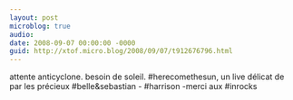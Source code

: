 ```yaml
---
layout: post
microblog: true
audio: 
date: 2008-09-07 00:00:00 -0000
guid: http://xtof.micro.blog/2008/09/07/t912676796.html
---
```

attente anticyclone. besoin de soleil. #herecomethesun, un live délicat de par les précieux #belle&amp;sebastian - #harrison -merci aux #inrocks
